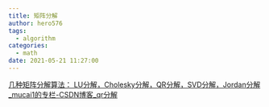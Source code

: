 ```yaml
---
title: 矩阵分解
author: hero576
tags:
  - algorithm
categories:
  - math
date: 2021-05-21 11:27:00
---
```


[几种矩阵分解算法： LU分解，Cholesky分解，QR分解，SVD分解，Jordan分解_mucai1的专栏-CSDN博客_qr分解](https://blog.csdn.net/mucai1/article/details/85242098)
